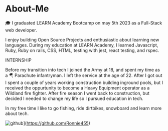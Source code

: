 # About-Me

🎓 I graduated LEARN Academy Bootcamp on may 5th 2023 as a Full-Stack web developer.

I enjoy building Open Source Projects and enthusiastic about learning new languages. During my education at LEARN Academy, I learned Javascript, Ruby, Ruby on rails, CSS, HTML, testing with jest, react testing, and rspec.

INTERNSHIP

Before my transition into tech I joined the Army at 18, and spent my time as a 🪂 Parachute infantryman. I left the service at the age of 22. After I got out I spent a couple of years working construction building inground pools, but I received the oppurtunity to become a Heavy Equipment operator as a Wildland fire fighter. After fire season I went back to construction, but decided I needed to change my life so I pursued education in tech.

In my free time I like to go fishing, ride dirtbikes, snowboard and learn more about tech.

![github](https://img.shields.io/badge/GitHub-000000?style=for-the-badge&logo=GitHub&logoColor=white)](https://github.com/Ronnie455)

